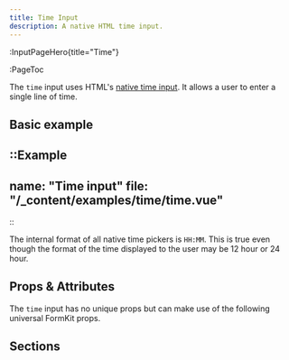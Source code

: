 ```yaml
---
title: Time Input
description: A native HTML time input.
---
```


:InputPageHero{title="Time"}

:PageToc

The `time` input uses HTML's [native time input](https://developer.mozilla.org/en-US/docs/Web/HTML/Element/input/time). It allows a user to enter a single line of time.

## Basic example

::Example
---
name: "Time input"
file: "/_content/examples/time/time.vue"
---
::


<callout type="warning" label="Formatting">
The internal format of all native time pickers is <code>HH:MM</code>. This is true even though the format of the time displayed to the user may be 12 hour or 24 hour.
</callout>

## Props & Attributes

The `time` input has no unique props but can make use of the following universal
FormKit props.

<reference-table input="time" :attrs="['max', 'min', 'step']">
</reference-table>

## Sections

<section-keys-intro></section-keys-intro>

<div>
  <formkit-input-diagram
    prefix-icon-content="⏱"
    suffix-icon-content="👌"
    label-content="Preferred delivery time"
    input-content="10:00"
    help-content="Actual delivery time will be your preferred time +- 30 minutes."
    message-content="Preferred delivery time is required."
  >
  </formkit-input-diagram>
</div>

<reference-table type="sectionKeys" primary="section-key">
</reference-table>
